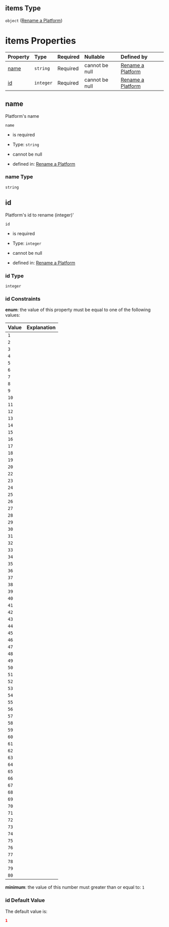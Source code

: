 ## items Type

`object` ([Rename a Platform](generic-properties-root-addrename-platform-properties-rename-platform-rename-a-platform.md))

# items Properties

| Property      | Type      | Required | Nullable       | Defined by                                                                                      |
| :------------ | :-------- | :------- | :------------- | :---------------------------------------------------------------------------------------------- |
| [name](#name) | `string`  | Required | cannot be null | [Rename a Platform](rename-platform-properties-name.md "rename-platform.json#/properties/name") |
| [id](#id)     | `integer` | Required | cannot be null | [Rename a Platform](rename-platform-properties-id.md "rename-platform.json#/properties/id")     |

## name

Platform's name

`name`

*   is required

*   Type: `string`

*   cannot be null

*   defined in: [Rename a Platform](rename-platform-properties-name.md "rename-platform.json#/properties/name")

### name Type

`string`

## id

Platform's id to rename (integer)'

`id`

*   is required

*   Type: `integer`

*   cannot be null

*   defined in: [Rename a Platform](rename-platform-properties-id.md "rename-platform.json#/properties/id")

### id Type

`integer`

### id Constraints

**enum**: the value of this property must be equal to one of the following values:

| Value | Explanation |
| :---- | :---------- |
| `1`   |             |
| `2`   |             |
| `3`   |             |
| `4`   |             |
| `5`   |             |
| `6`   |             |
| `7`   |             |
| `8`   |             |
| `9`   |             |
| `10`  |             |
| `11`  |             |
| `12`  |             |
| `13`  |             |
| `14`  |             |
| `15`  |             |
| `16`  |             |
| `17`  |             |
| `18`  |             |
| `19`  |             |
| `20`  |             |
| `22`  |             |
| `23`  |             |
| `24`  |             |
| `25`  |             |
| `26`  |             |
| `27`  |             |
| `28`  |             |
| `29`  |             |
| `30`  |             |
| `31`  |             |
| `32`  |             |
| `33`  |             |
| `34`  |             |
| `35`  |             |
| `36`  |             |
| `37`  |             |
| `38`  |             |
| `39`  |             |
| `40`  |             |
| `41`  |             |
| `42`  |             |
| `43`  |             |
| `44`  |             |
| `45`  |             |
| `46`  |             |
| `47`  |             |
| `48`  |             |
| `49`  |             |
| `50`  |             |
| `51`  |             |
| `52`  |             |
| `53`  |             |
| `54`  |             |
| `55`  |             |
| `56`  |             |
| `57`  |             |
| `58`  |             |
| `59`  |             |
| `60`  |             |
| `61`  |             |
| `62`  |             |
| `63`  |             |
| `64`  |             |
| `65`  |             |
| `66`  |             |
| `67`  |             |
| `68`  |             |
| `69`  |             |
| `70`  |             |
| `71`  |             |
| `72`  |             |
| `73`  |             |
| `74`  |             |
| `75`  |             |
| `76`  |             |
| `77`  |             |
| `78`  |             |
| `79`  |             |
| `80`  |             |

**minimum**: the value of this number must greater than or equal to: `1`

### id Default Value

The default value is:

```json
1
```
